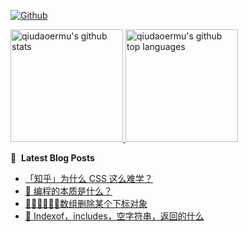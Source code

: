 [![Github](https://img.shields.io/github/followers/qiudaoermu?label=Follow&style=social)](https://github.com/qiudaoermu)

<a href="https://github.com/qiudaoermu">
  <img height="180em" src="https://github-readme-stats.vercel.app/api?username=qiudaoermu&show_icons=true&count_private=true" alt="qiudaoermu's github stats" />
  <img height="180em" src="https://github-readme-stats.vercel.app/api/top-langs/?username=qiudaoermu&layout=compact" alt="qiudaoermu's github top languages" />
</a>
<br/>

<!--
** qiudaoermu / qiudaoermu ** is a ✨ _special_ ✨ repository because its`README.md`(this file) appears on your GitHub profile.

Here are some ideas to get you started:

  - 🔭 I’m currently working on ...
- 🌱 I’m currently learning ...
- 👯 I’m looking to collaborate on ...
- 🤔 I’m looking for help with ...
- 💬 Ask me about ...
- 📫 How to reach me: ...
- 😄 Pronouns: ...
- ⚡ Fun fact: ...
-->

📕 &nbsp;**Latest Blog Posts**

<!-- BLOG-POST-LIST:START -->
- [「知乎」为什么 CSS 这么难学？](https://qiudaoermu.github.io//2021/10/29/npm-%E4%BB%A3%E7%90%86%E7%AE%A1%E7%90%86%E5%B7%A5%E5%85%B7-nrm/)
- [🧬 编程的本质是什么？](https://qiudaoermu.github.io//2021/10/29/%E7%BC%96%E7%A8%8B%E7%9A%84%E6%9C%AC%E8%B4%A8%E6%98%AF%E4%BB%80%E4%B9%88/)
- [🦽🦼🦼🦽🦼🦽数组删除某个下标对象](https://qiudaoermu.github.io//2021/10/29/%E6%95%B0%E7%BB%84%E5%88%A0%E9%99%A4%E6%9F%90%E4%B8%AA%E4%B8%8B%E6%A0%87%E5%AF%B9%E8%B1%A1/)
- [🦕 Indexof，includes，空字符串，返回的什么](https://qiudaoermu.github.io//2021/10/29/indexOf-includes-%E7%A9%BA%E5%AD%97%E7%AC%A6%E4%B8%B2-%E8%BF%94%E5%9B%9E%E7%9A%84%E4%BB%80%E4%B9%88/)
<!-- BLOG-POST-LIST:END -->


